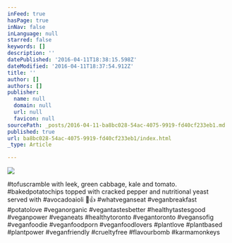 ```yaml
---
inFeed: true
hasPage: true
inNav: false
inLanguage: null
starred: false
keywords: []
description: ''
datePublished: '2016-04-11T18:38:15.598Z'
dateModified: '2016-04-11T18:37:54.912Z'
title: ''
author: []
authors: []
publisher:
  name: null
  domain: null
  url: null
  favicon: null
sourcePath: _posts/2016-04-11-ba8bc028-54ac-4075-9919-fd40cf233eb1.md
published: true
url: ba8bc028-54ac-4075-9919-fd40cf233eb1/index.html
_type: Article

---
```

![](https://the-grid-user-content.s3-us-west-2.amazonaws.com/91e56a95-402e-40fd-b9aa-a630a34ff83b.jpg)

\#tofuscramble with leek, green cabbage, kale and tomato. \#bakedpotatochips topped with cracked pepper and nutritional yeast served with \#avocadoaioli 🌱👍 \#whatveganseat \#veganbreakfast \#potatolove \#veganorganic \#vegantastesbetter \#healthytastesgood \#veganpower \#veganeats \#healthytoronto \#vegantoronto \#vegansofig \#veganfoodie \#veganfoodporn \#veganfoodlovers \#plantlove \#plantbased \#plantpower \#veganfriendly \#crueltyfree \#flavourbomb \#karmamonkeys